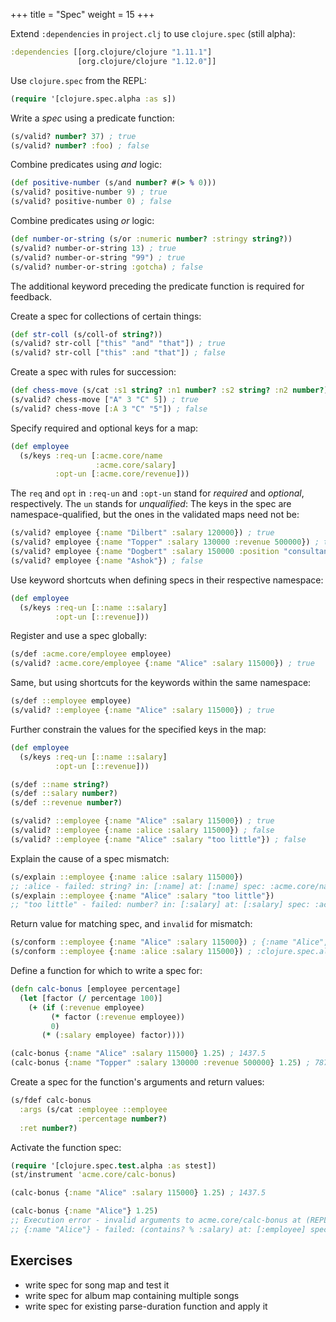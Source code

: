 +++
title = "Spec"
weight = 15
+++

Extend `:dependencies` in `project.clj` to use `clojure.spec` (still alpha):

```clojure
:dependencies [[org.clojure/clojure "1.11.1"]
               [org.clojure/clojure "1.12.0"]]
```

Use `clojure.spec` from the REPL:

```clojure
(require '[clojure.spec.alpha :as s])
```

Write a _spec_ using a predicate function:

```clojure
(s/valid? number? 37) ; true
(s/valid? number? :foo) ; false
```

Combine predicates using _and_ logic:

```clojure
(def positive-number (s/and number? #(> % 0)))
(s/valid? positive-number 9) ; true
(s/valid? positive-number 0) ; false
```

Combine predicates using _or_ logic:

```clojure
(def number-or-string (s/or :numeric number? :stringy string?))
(s/valid? number-or-string 13) ; true
(s/valid? number-or-string "99") ; true
(s/valid? number-or-string :gotcha) ; false
```

The additional keyword preceding the predicate function is required for feedback.

Create a spec for collections of certain things:

```clojure
(def str-coll (s/coll-of string?))
(s/valid? str-coll ["this" "and" "that"]) ; true
(s/valid? str-coll ["this" :and "that"]) ; false
```

Create a spec with rules for succession:

```clojure
(def chess-move (s/cat :s1 string? :n1 number? :s2 string? :n2 number?))
(s/valid? chess-move ["A" 3 "C" 5]) ; true
(s/valid? chess-move [:A 3 "C" "5"]) ; false
```

Specify required and optional keys for a map:

```clojure
(def employee
  (s/keys :req-un [:acme.core/name
                   :acme.core/salary]
          :opt-un [:acme.core/revenue]))
```

The `req` and `opt` in `:req-un` and `:opt-un` stand for _required_
and _optional_, respectively. The `un` stands for _unqualified_: The
keys in the spec are namespace-qualified, but the ones in the
validated maps need not be:

```clojure
(s/valid? employee {:name "Dilbert" :salary 120000}) ; true
(s/valid? employee {:name "Topper" :salary 130000 :revenue 500000}) ; true
(s/valid? employee {:name "Dogbert" :salary 150000 :position "consultant"}) ; true
(s/valid? employee {:name "Ashok"}) ; false
```

Use keyword shortcuts when defining specs in their respective namespace:

```clojure
(def employee
  (s/keys :req-un [::name ::salary]
          :opt-un [::revenue]))
```

Register and use a spec globally:

```clojure
(s/def :acme.core/employee employee)
(s/valid? :acme.core/employee {:name "Alice" :salary 115000}) ; true
```

Same, but using shortcuts for the keywords within the same namespace:

```clojure
(s/def ::employee employee)
(s/valid? ::employee {:name "Alice" :salary 115000}) ; true
```

Further constrain the values for the specified keys in the map:

```clojure
(def employee
  (s/keys :req-un [::name ::salary]
          :opt-un [::revenue]))

(s/def ::name string?)
(s/def ::salary number?)
(s/def ::revenue number?)

(s/valid? ::employee {:name "Alice" :salary 115000}) ; true
(s/valid? ::employee {:name :alice :salary 115000}) ; false
(s/valid? ::employee {:name "Alice" :salary "too little"}) ; false
```

Explain the cause of a spec mismatch:

```clojure
(s/explain ::employee {:name :alice :salary 115000})
;; :alice - failed: string? in: [:name] at: [:name] spec: :acme.core/name
(s/explain ::employee {:name "Alice" :salary "too little"})
;; "too little" - failed: number? in: [:salary] at: [:salary] spec: :acme.core/salary
```

Return value for matching spec, and `invalid` for mismatch:

```clojure
(s/conform ::employee {:name "Alice" :salary 115000}) ; {:name "Alice", :salary 115000}
(s/conform ::employee {:name :alice :salary 115000}) ; :clojure.spec.alpha/invalid
```

Define a function for which to write a spec for:

```clojure
(defn calc-bonus [employee percentage]
  (let [factor (/ percentage 100)]
    (+ (if (:revenue employee)
         (* factor (:revenue employee))
         0)
       (* (:salary employee) factor))))

(calc-bonus {:name "Alice" :salary 115000} 1.25) ; 1437.5
(calc-bonus {:name "Topper" :salary 130000 :revenue 500000} 1.25) ; 7875.0
```

Create a spec for the function's arguments and return values:

```clojure
(s/fdef calc-bonus
  :args (s/cat :employee ::employee
               :percentage number?)
  :ret number?)
```

Activate the function spec:

```clojure
(require '[clojure.spec.test.alpha :as stest])
(st/instrument 'acme.core/calc-bonus)

(calc-bonus {:name "Alice" :salary 115000} 1.25) ; 1437.5

(calc-bonus {:name "Alice"} 1.25)
;; Execution error - invalid arguments to acme.core/calc-bonus at (REPL:94).
;; {:name "Alice"} - failed: (contains? % :salary) at: [:employee] spec: :acme.core/employee
```

## Exercises

- write spec for song map and test it
- write spec for album map containing multiple songs
- write spec for existing parse-duration function and apply it